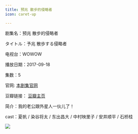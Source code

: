 ```yaml
---
title: 预兆 散步的侵略者
icon: caret-up

---
```


剧集名：预兆 散步的侵略者

タイトル：予兆 散歩する侵略者

电视台：WOWOW

播放日期：2017-09-18

集数：5

官网: [本剧集官网](https://www.wowow.co.jp/drama/sanpo/)

豆瓣链接： [豆瓣主页](https://movie.douban.com/subject/27084845/)


简介：我的老公跟外星人一伙儿了！ ​​​​

cast：夏帆 / 染谷将太 / 东出昌大 / 中村映里子 / 安井顺平 / 石桥桂

![](https://listpic.tsgsanjiao.com/2017/2017yz.jpg)